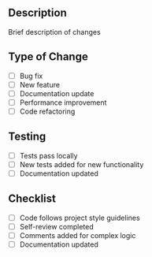 ## Description
Brief description of changes

## Type of Change
- [ ] Bug fix
- [ ] New feature
- [ ] Documentation update
- [ ] Performance improvement
- [ ] Code refactoring

## Testing
- [ ] Tests pass locally
- [ ] New tests added for new functionality
- [ ] Documentation updated

## Checklist
- [ ] Code follows project style guidelines
- [ ] Self-review completed
- [ ] Comments added for complex logic
- [ ] Documentation updated
